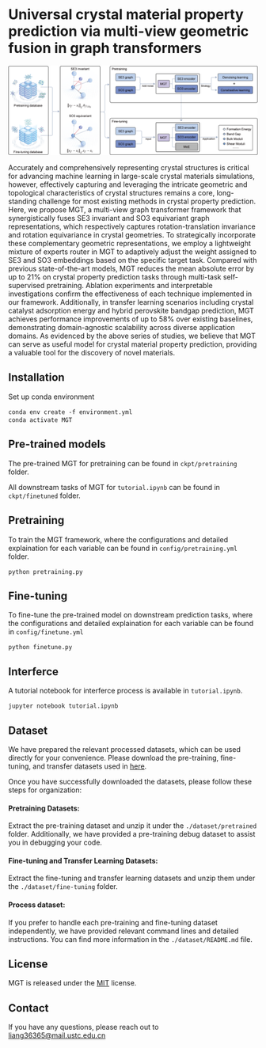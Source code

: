 # Universal crystal material property prediction via multi-view geometric fusion in graph transformers

![Fig.1.png](assert%2FFig.1.png)

Accurately and comprehensively representing crystal structures is critical for advancing machine learning in large-scale crystal materials simulations, however, effectively capturing and leveraging the intricate geometric and topological characteristics of crystal structures remains a core, long-standing challenge for most existing methods in crystal property prediction. Here, we propose MGT, a multi-view graph transformer framework that synergistically fuses SE3 invariant and SO3 equivariant graph representations, which respectively captures rotation-translation invariance and rotation equivariance in crystal geometries. To strategically incorporate these complementary geometric representations, we employ a lightweight mixture of experts router in MGT to adaptively adjust the weight assigned to SE3 and SO3 embeddings based on the specific target task. Compared with previous state-of-the-art models, MGT reduces the mean absolute error by up to 21% on crystal property prediction tasks through multi-task self-supervised pretraining. Ablation experiments and interpretable investigations confirm the effectiveness of each technique implemented in our framework. Additionally, in transfer learning scenarios including crystal catalyst adsorption energy and hybrid perovskite bandgap prediction, MGT achieves performance improvements of up to 58% over existing baselines, demonstrating domain-agnostic scalability across diverse application domains. As evidenced by the above series of studies, we believe that MGT can serve as useful model for crystal material property prediction, providing a valuable tool for the discovery of novel materials.

## Installation

Set up conda environment

```
conda env create -f environment.yml
conda activate MGT
```

## Pre-trained models

The pre-trained MGT for pretraining can be found in `ckpt/pretraining` folder. 

All downstream tasks of MGT for `tutorial.ipynb` can be found in `ckpt/finetuned` folder.

## Pretraining

To train the MGT framework, where the configurations and detailed explaination for each variable can be found in `config/pretraining.yml` folder.

```
python pretraining.py
```

## Fine-tuning 

To fine-tune the pre-trained model on downstream prediction tasks, where the configurations and detailed explaination for each variable can be found in `config/finetune.yml`

```
python finetune.py
```

## Interferce

A tutorial notebook for interferce process is available in `tutorial.ipynb`.

```
jupyter notebook tutorial.ipynb
```

## Dataset 

We have prepared the relevant processed datasets, which can be used directly for your convenience. Please download the pre-training, fine-tuning, and transfer datasets used in [here](https://doi.org/10.5281/zenodo.15473642).

Once you have successfully downloaded the datasets, please follow these steps for organization:

#### Pretraining Datasets: 

Extract the pre-training dataset and unzip it under the `./dataset/pretrained` folder. Additionally, we have provided a pre-training debug dataset to assist you in debugging your code.

#### Fine-tuning and Transfer Learning Datasets:

Extract the fine-tuning and transfer learning datasets and unzip them under the `./dataset/fine-tuning` folder.

#### Process dataset:

If you prefer to handle each pre-training and fine-tuning dataset independently, we have provided relevant command lines and detailed instructions. You can find more information in the `./dataset/README.md` file.


## License

MGT is released under the [MIT](LICENSE) license.

## Contact

If you have any questions, please reach out to liang36365@mail.ustc.edu.cn
